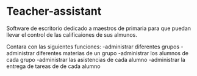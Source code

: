 # Teacher-assistant

Software de escritorio dedicado a maestros de primaria para que puedan llevar el control de las calificaiones de sus almunos.



Contara con las siguientes funciones:
-administrar diferentes grupos
-administrar diferentes materias de un grupo
-administrar los alumnos de cada grupo
-administrar las asistencias de cada alumno
-administrar la entrega de tareas de de cada alumno

